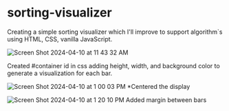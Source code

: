 # sorting-visualizer
Creating a simple sorting visualizer which I'll improve to support algorithm`s using HTML, CSS, vanilla JavaScript.

![Screen Shot 2024-04-10 at 11 43 32 AM](https://github.com/rmorales723/sorting-visualizer/assets/72527380/ccdb4fc5-4945-48ae-b836-fff614af1ee8)

Created #container id in css adding height, width, and background color to generate a visualization for each bar.

![Screen Shot 2024-04-10 at 1 00 03 PM](https://github.com/rmorales723/sorting-visualizer/assets/72527380/2eb42371-1db2-4511-a514-1c9fbde864c8)
*Centered the display

![Screen Shot 2024-04-10 at 1 20 10 PM](https://github.com/rmorales723/sorting-visualizer/assets/72527380/c743f5b1-ba81-45e7-ab94-8caa7afbb406)
Added margin between bars
